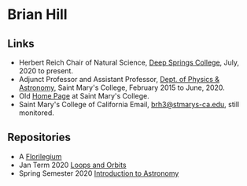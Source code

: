 # Brian Hill

## Links

* Herbert Reich Chair of Natural Science, <a href="https://www.deepsprings.edu/academics/">Deep Springs College</a>, July, 2020 to present.
* Adjunct Professor and Assistant Professor, [Dept. of Physics &amp; Astronomy](http://physics.stmarys-ca.edu), Saint Mary's College, February 2015 to June, 2020.
* Old [Home Page](http://physics.stmarys-ca.edu/faculty/brianhill) at Saint Mary's College.
* Saint Mary's College of California Email, <a href="mailto:brh3@stmarys-ca.edu">brh3@stmarys-ca.edu</a>, still monitored.

##  Repositories

* A [Florilegium](./florilegium/)
* Jan Term 2020 [Loops and Orbits](https://github.com/observatree/loops-and-orbits/blob/master/README.md)
* Spring Semester 2020 [Introduction to Astronomy](https://observatree.github.io/physics90)
